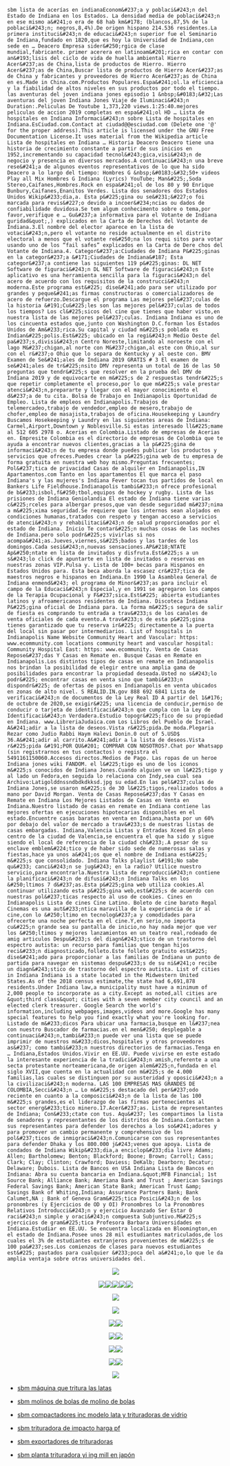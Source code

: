 
```
sbm lista de acerías en indianaEconom&#237;a y poblaci&#243;n del Estado de Indiana en los Estados. La densidad media de poblaci&#243;n en ese mismo a&#241;o era de 68 hab km&#178; (blancos,87,5% de la poblaci&#243;n; negros,8,4%).De origen hispano 214.536 residentes.La primera instituci&#243;n de educaci&#243;n superior fue el Seminario de Indiana,fundado en 1820,que es hoy la Universidad de Indiana,con sede en … Deacero Empresa sider&#250;rgica de clase mundial,fabricante. primer acerera en latinoam&#201;rica en contar con an&#193;lisis del ciclo de vida de huella ambiental Hierro Acer&#237;as de China,lista de productos de Hierro. Hierro Acer&#237;as de China,Buscar lista de productos de Hierro Acer&#237;as de China y fabricantes y proveedores de Hierro Acer&#237;as de China en es.Made in China.com.Productos Populares.Espa&#241;ol.la eficiencia y la fiabilidad de altos niveles en sus productos por todo el tiempo. las aventuras del joven indiana jones episodio 1 &nbsp;&#0183;&#32;Las aventuras del joven Indiana Jones Viaje de Iluminaci&#243;n Duration:.Peliculas De Youtube 1,373,220 views.1:25:40.mejores peliculas de accion 2019 completas en espa&#241;ol HD … Lista de hospitales en Indiana Informaci&#243;n sobre Lista de hospitales en Indiana.EsCiudad.com.Contact at ciudad@@esciudad.com (Delete one '@' for the proper address).This article is licensed under the GNU Free Documentation License.It uses material from the Wikipedia article Lista de hospitales en Indiana … Historia Deacero Deacero tiene una historia de crecimiento constante a partir de sus inicios en 1952,incrementando su capacidad tecnol&#243;gica,visi&#243;n de negocio y presencia en diversos mercados.A continuaci&#243;n una breve rese&#241;a de algunos eventos representativos de lo que ha sido Deacero a lo largo del tiempo: Hombres G &nbsp;&#0183;&#32;50+ videos Play all Mix Hombres G Indiana (Lyrics) YouTube; Man&#225;,Soda Stereo,Caifanes,Hombres.Rock en espa&#241;ol de los 80 y 90 Enrique Bunbury,Caifanes,Enanitos Verdes. Lista dos senadores dos Estados Unidos Wikip&#233;dia,a. Esta p&#225;gina ou se&#231;&#227;o foi marcada para revis&#227;o devido a incoer&#234;ncias ou dados de confiabilidade duvidosa.Se tem algum conhecimento sobre o tema,por favor,verifique e … Gu&#237;a informativa para el Votante de Indiana guridad&quot;,) explicados en la Carta de Derechos del Votante de Indiana.3.El nombre del elector aparece en la lista de votaci&#243;n,pero el votante no reside actualmente en el distrito electoral a menos que el votante re&#250;na los requi sitos para votar usando uno de los “fail safes” explicados en la Carta de Dere chos del Votante de Indiana.4. Categor&#237;a:Ciudades de Indiana P&#225;ginas en la categor&#237;a &#171;Ciudades de Indiana&#187; Esta categor&#237;a contiene las siguientes 119 p&#225;ginas: DL NET Software de figuraci&#243;n DL NET Software de figuraci&#243;n Este aplicativo es una herramienta sencilla para la figuraci&#243;n del acero de acuerdo con los requisitos de la construcci&#243;n moderna.Este programa est&#225; dise&#241;ado para ser utilizado por grandes y peque&#241;as firmas constructoras o comercializadores de acero de refuerzo.Descargue el programa Las mejores pel&#237;culas de la historia &#191;Cu&#225;les son las mejores pel&#237;culas de todos los tiempos? Los cl&#225;sicos del cine que tienes que haber visto,en nuestra lista de las mejores pel&#237;culas. Indiana Indiana es uno de los cincuenta estados que,junto con Washington D.C.forman los Estados Unidos de Am&#233;rica.Su capital y ciudad m&#225;s poblada es Indian&#225;polis.Est&#225; ubicado en la regi&#243;n Medio Oeste del pa&#237;s,divisi&#243;n Centro Noreste,limitando al noroeste con el lago M&#237;chigan,al norte con M&#237;chigan,al este con Ohio,al sur con el r&#237;o Ohio que lo separa de Kentucky y al oeste con. BMV Examen de Se&#241;ales de Indiana 2019 GRATIS # 3 El examen de se&#241;ales de tr&#225;nsito DMV representa un total de 16 de las 50 preguntas que tendr&#225;s que resolver en la prueba del DMV de Indiana 2019 y de equivocarte en m&#225;s de 2 respuestas tendr&#225;s que repetir completamente el proceso,por lo que m&#225;s vale prestar atenci&#243;n,prepararte y llegar con el mayor conocimiento el d&#237;a de tu cita. Bolsa de Trabajo en Indianapolis Oportunidad de Empleo. Lista de empleos en Indianapolis.Trabajos de telemercadeo,trabajo de vendedor,empleo de mesero,trabajo de chofer,empleo de masajista,trabajos de oficina.Housekeeping y Laundry Buscamos Hosekeeping y Laundry en las siguientes areas de Indiana: Carmel,Airport,Downtown y Noblesville.Si estas interesado ll&#225;mame al 512 605 2978 o. Acerias en Colombia.Listado de empresas de Acerias en. Empresite Colombia es el directorio de empresas de Colombia que te ayuda a encontrar nuevos clientes,gracias a la p&#225;gina de informaci&#243;n de tu empresa donde puedes publicar los productos y servicios que ofreces.Puedes crear la p&#225;gina web de tu empresa de forma gratuita en nuestra web hoy mismo.Preguntas frecuentes; Pol&#237;tica de privacidad Casas de alquiler en Indianapolis,IN Apartamentos.com Tanto en los apartamentos El que marca el paso Indiana's y las mujeres's Indiana Fever tocan tus partidos de local en Bankers Life Fieldhouse.Indianapolis tambi&#233;n ofrece profesional de b&#233;isbol,f&#250;tbol,equipos de hockey y rugby. Lista de las prisiones de Indiana Geniolandia El estado de Indiana tiene varias c&#225;rceles para albergar presos,que van desde seguridad m&#237;nima a m&#225;xima seguridad.Se requiere que los internos sean alojados en condiciones humanas,tratados con respeto y tengan acceso a servicios de atenci&#243;n y rehabilitaci&#243;n de salud proporcionados por el estado de Indiana. Inicio Te contar&#225;n muchas cosas de las noches de Indiana.pero solo podr&#225;s vivirlas si nos acompa&#241;as.Jueves,viernes,s&#225;bados y las tardes de los domingos.Cada sesi&#243;n,nuevas sensaciones.AP&#218;NTATE Ap&#250;ntate en lista de invitados y disfruta.Est&#225;s a un s&#243;lo click de apuntarte en lista de invitados o reservas en nuestras zonas VIP.Pulsa y. Lista de 100+ becas para Hispanos en Estados Unidos para. Esta beca aborda la escasez cr&#237;tica de maestros negros e hispanos en Indiana.En 1990 la Asamblea General de Indiana enmend&#243; el programa de Minor&#237;as para incluir el campo de la Educaci&#243;n Especial,y en 1991 se agregaron los campos de la Terapia Ocupacional y F&#237;sica.Est&#225; abierta estudiantes latinos y afroamericanos residentes de Indiana. Discoteca Indiana P&#225;gina oficial de Indiana para. La forma m&#225;s segura de salir de fiesta es comprando tu entrada a trav&#233;s de los canales de venta oficiales de cada evento.A trav&#233;s de esta p&#225;gina tienes garantizado que tu reserva ir&#225; directamente a la puerta del local sin pasar por intermediarios. List of hospitals in Indianapolis Name Website Community Heart and Vascular: https: www.ecommunity.com locations community heart and vascular hospital: Community Hospital East: https: www.ecommunity. Venta de Casas Repose&#237;das Y Casas en Remate en. Busque Casas en Remate en Indianapolis.Los distintos tipos de casas en remate en Indianapolis nos brindan la posibilidad de elegir entre una amplia gama de posibilidades para encontrar la propiedad deseada.Usted no s&#243;lo podr&#225; encontrar casas en venta sino que tambi&#233;n dispondr&#225; de ofertas de pisos en Indianapolis en venta ubicados en zonas de alto nivel. S REALID.IN.gov 888 692 6841 Lista de verificaci&#243;n de documentos de la Ley Real ID A partir del 1&#176; de octubre de 2020,se exigir&#225; una licencia de conducir,permiso de conducir o tarjeta de identificaci&#243;n que cumpla con la Ley de Identificaci&#243;n Verdadera.Estudio topogr&#225;fico de su propiedad en Indiana. www.LibreriaJudaica.com Los Libros del Pueblo de Israel. A&#241;adir a la lista de deseos.Vista r&#225;pida.De moda.Plegaria Rezar como Judio Rabbi Haym Halevi Donin.0 out of 5.USD$ 36.A&#241;adir al carrito.A&#241;adir a la lista de deseos.Vista r&#225;pida &#191;POR QU&#201; COMPRAR CON NOSOTROS?.Chat por Whatsapp (sin registrarnos en tus contactos) o registra el 5491161150060.Accesos directos.Medios de Pago. Las ropas de un heroe Indiana jones wiki FANDOM. el l&#225;tigo es uno de los iconos m&#225;s conocidos de Indiana Jones.Cuando alguien ve un l&#225;tigo y al lado un Fedora,en seguida lo relaciona con Indy,sea cual sea Archivo:Latigolddnssndbdkdkksd.jpg su edad.En las pel&#237;culas de Indiana Jones,se usaron m&#225;s de 30 l&#225;tigos,realizados todos a mano por David Morgan. Venta de Casas Repose&#237;das Y Casas en Remate en Indiana Los Mejores Listados de Casas en Venta en Indiana.Nuestro listado de casas en remate en Indiana contiene las mejores ofertas en ejecuciones hipotecarias disponibles en el estado.Encuentre casas baratas en venta en Indiana,hasta por un 60% por debajo del valor de mercado a trav&#233;s de nuestras listas de casas embargadas. Indiana,Valencia Listas y Entradas Xceed En pleno centro de la ciudad de Valencia,se encuentra el que ha sido y sigue siendo el local de referencia de la ciudad ch&#233;.A pesar de su enclave emblem&#224;tico y de haber sido sede de numerosas salas y fiestas,hace ya unos a&#241;os que el nombre de Indiana est&#225; m&#225;s que consolidado. Indiana Talks playlist &#191;No sabe qu&#233; canci&#243;n se jug&#243; en la radio? Utilice nuestro servicio,para encontrarla.Nuestra lista de reproducci&#243;n contiene la planificaci&#243;n de difusi&#243;n Indiana Talks en los &#250;ltimos 7 d&#237;as.Esta p&#225;gina web utiliza cookies.Al continuar utilizando esta p&#225;gina web,est&#225;s de acuerdo con nuestras pol&#237;ticas respecto al uso de cookies. Cines en Indianapolis Lista de cines Cine Latino. Boleto de cine barato Regal Cinemas es una aut&#233;ntica maravilla de la experiencia de ir al cine,con lo &#250;ltimo en tecnolog&#237;a y comodidades para ofrecerte una noche perfecta en el cine.Y,en serio,no importa cu&#225;n grande sea su pantalla de inicio,no hay nada mejor que ver los &#250;ltimos y mejores lanzamientos en un teatro real,rodeado de amig articulos Despu&#233;s del diagn&#243;stico de un trastorno del espectro autista: un recurso para familias que tengan hijos reci&#233;n diagnosticado,folleto.Este folleto gratuito est&#225; dise&#241;ado para proporcionar a las familias de Indiana un punto de partida para navegar en sistemas despu&#233;s de su ni&#241;o recibe un diagn&#243;stico de trastorno del espectro autista. List of cities in Indiana Indiana is a state located in the Midwestern United States.As of the 2018 census estimate,the state had 6,691,878 residents.Under Indiana law,a municipality must have a minimum of 2,000 people to incorporate as a city.Except as noted,all cities are &quot;third class&quot; cities with a seven member city council and an elected clerk treasurer. Google Search the world's information,including webpages,images,videos and more.Google has many special features to help you find exactly what you're looking for. Listado de m&#233;dicos Para ubicar una farmacia,busque en l&#237;nea con nuestro Buscador de farmacias.en el men&#250; desplegable a continuaci&#243;n,tambi&#233;n puede ver una lista que se puede imprimir de nuestros m&#233;dicos,hospitales y otros proveedores as&#237; como tambi&#233;n nuestros directorios de farmacias.Tenga en … Indiana,Estados Unidos.Vivir en EE.UU. Puede vivirse en este estado la interesante experiencia de la tradici&#243;n amish,referente a una secta protestante norteamericana,de origen alem&#225;n,fundada en el siglo XVII,que cuenta en la actualidad con m&#225;s de 4.000 familias,las cuales se distinguen por su austeridad y oposici&#243;n a la civilizaci&#243;n moderna. LAS 100 EMPRESAS MAS GRANDES DE COLOMBIA,Secci&#243;n … Lo m&#225;s destacado del per&#237;odo reciente en cuanto a la composici&#243;n de la lista de las 100 m&#225;s grandes,es el liderazgo de las firmas pertenecientes al sector energ&#233;tico minero.17.Acer&#237;as. Lista de representantes de Indiana; Con&#233;ctate con tus. Aqu&#237; les compartimos la lista de senadores y representantes de los distritos de Indiana.Contacten a sus representantes para defender los derechos a los so&#241;adores y para promover un cambio permanente y comprehensivo de los pol&#237;ticos de inmigraci&#243;n.Comunicarse con sus representantes para defender Dhaka y los 800.000 j&#243;venes que apoya. Lista de condados de Indiana Wikip&#233;dia,a enciclop&#233;dia livre Adams; Allen; Bartholomew; Benton; Blackford; Boone; Brown; Carroll; Cass; Clark; Clay; Clinton; Crawford; Daviess; DeKalb; Dearborn; Decatur; Delaware; Dubois. Lista de Bancos en USA Indiana Lista de Bancos en Indiana: Abra su cuenta bancaria en Indiana.&quot;MFB Financial; 1st Source Bank; Alliance Bank; Ameriana Bank and Trust ; American Savings Federal Savings Bank; American State Bank; American Trust &amp; Savings Bank of Whiting,Indiana; Assurance Partners Bank; Bank Calumet,NA ; Bank of Geneva Gram&#225;tica Posici&#243;n de los pronombres (y Ejercicios de OD y OI) Pronombres lo la Pronombres Relativos Introducci&#243;n y ejercicio Avanzado Ser Estar O raci&#243;n simple y oraci&#243;n compuesta Subjuntivo.M&#225;s ejercicios de gram&#225;tica Profesora Barbara Universidades en Indiana.Estudiar en EE.UU. Se encuentra localizada en Bloomington,en el estado de Indiana.Posee unos 28 mil estudiantes matriculados,de los cuales el 3% de estudiantes extranjeros provenientes de m&#225;s de 100 pa&#237;ses.Los comienzos de clases para nuevos estudiantes est&#225; pautados para cualquier &#233;poca del a&#241;o,lo que le da amplia ventaja sobre otras universidades del. 
```

<div align="center">

<a href="https://es-crusher.shibang-china.com/github&k=sbm+lista+de+acer%C3%ADas+en+indiana"><img src="https://static.shibang-china.com/es/crusher/logo.jpg"></a>

<a href="https://es-crusher.shibang-china.com/github&k=sbm+lista+de+acer%C3%ADas+en+indiana"><img src="https://static.shibang-china.com/es/crusher/index.jpg"></a><a href="https://es-crusher.shibang-china.com/material.htmlgithub&k=sbm+lista+de+acer%C3%ADas+en+indiana"><img src="https://static.shibang-china.com/es/crusher/material.jpg"></a><a href="https://es-crusher.shibang-china.com/application.htmlgithub&k=sbm+lista+de+acer%C3%ADas+en+indiana"><img src="https://static.shibang-china.com/es/crusher/application.jpg"></a><a href="https://es-crusher.shibang-china.com/aboutus.htmlgithub&k=sbm+lista+de+acer%C3%ADas+en+indiana"><img src="https://static.shibang-china.com/es/crusher/aboutus.jpg"></a><a href="https://es-crusher.shibang-china.com/contact.htmlgithub&k=sbm+lista+de+acer%C3%ADas+en+indiana"><img src="https://static.shibang-china.com/es/crusher/contact.jpg"></a>

<a href="https://es-crusher.shibang-china.com/github&k=sbm+lista+de+acer%C3%ADas+en+indiana"><img src="https://static.shibang-china.com/es/crusher/banner.jpg"></a>

<a href="https://swt.shibang-china.com/github&k=sbm+lista+de+acer%C3%ADas+en+indiana"><img src="https://static.shibang-china.com/es/crusher/text.jpg"></a>

<a href="https://swt.shibang-china.com/github&k=sbm+lista+de+acer%C3%ADas+en+indiana"><img src="https://static.shibang-china.com/es/crusher/chat.jpg"></a><a href="https://es-crusher.shibang-china.com/contact.htmlgithub&k=sbm+lista+de+acer%C3%ADas+en+indiana"><img src="https://static.shibang-china.com/es/crusher/message.jpg"></a>

<a href="https://es-crusher.shibang-china.com/products/pe.htmlgithub&k=sbm+lista+de+acer%C3%ADas+en+indiana"><img src="https://static.shibang-china.com/es/crusher/pe.jpg"></a><a href="https://es-crusher.shibang-china.com/products/pf.htmlgithub&k=sbm+lista+de+acer%C3%ADas+en+indiana"><img src="https://static.shibang-china.com/es/crusher/pf.jpg"></a>

<a href="https://es-crusher.shibang-china.com/products/hpt.htmlgithub&k=sbm+lista+de+acer%C3%ADas+en+indiana"><img src="https://static.shibang-china.com/es/crusher/hpt.jpg"></a><a href="https://es-crusher.shibang-china.com/products/vsi.htmlgithub&k=sbm+lista+de+acer%C3%ADas+en+indiana"><img src="https://static.shibang-china.com/es/crusher/vsi.jpg"></a>

<a href="https://es-crusher.shibang-china.com/products/klv.htmlgithub&k=sbm+lista+de+acer%C3%ADas+en+indiana"><img src="https://static.shibang-china.com/es/crusher/klv.jpg"></a><a href="https://es-crusher.shibang-china.com/products/portable.htmlgithub&k=sbm+lista+de+acer%C3%ADas+en+indiana"><img src="https://static.shibang-china.com/es/crusher/portable.jpg"></a>

<a href="https://swt.shibang-china.com/github&k=sbm+lista+de+acer%C3%ADas+en+indiana"><img src="https://static.shibang-china.com/es/crusher/case.jpg"></a>

</div>


* [sbm máquina que tritura las latas](sbm%20m%C3%A1quina%20que%20tritura%20las%20latas.md)

* [sbm molinos de bolas de molino de bolas](sbm%20molinos%20de%20bolas%20de%20molino%20de%20bolas.md)

* [sbm compactadores inc modelo lata y trituradoras de vidrio](sbm%20compactadores%20inc%20modelo%20lata%20y%20trituradoras%20de%20vidrio.md)

* [sbm trituradora de impacto harga pf](sbm%20trituradora%20de%20impacto%20harga%20pf.md)

* [sbm exportadores de trituradoras](sbm%20exportadores%20de%20trituradoras.md)

* [sbm planta trituradora yi ing mill en japón](sbm%20planta%20trituradora%20yi%20ing%20mill%20en%20jap%C3%B3n.md)